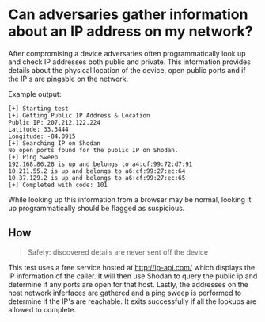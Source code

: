 # Can adversaries gather information about an IP address on my network?

After compromising a device adversaries often programmatically look up and check IP addresses both public and private. This information provides details about the physical location of the device, open public ports and if the IP's are pingable on the network.

Example output: 
```
[+] Starting test
[+] Getting Public IP Address & Location
Public IP: 207.212.122.224
Latitude: 33.3444
Longitude: -84.0915
[+] Searching IP on Shodan
No open ports found for the public IP on Shodan.
[+] Ping Sweep
192.168.86.28 is up and belongs to a4:cf:99:72:d7:91
10.211.55.2 is up and belongs to a6:cf:99:27:ec:64
10.37.129.2 is up and belongs to a6:cf:99:27:ec:65
[+] Completed with code: 101 
```

While looking up this information from a browser may be normal, looking it up programmatically should be flagged as suspicious.

## How

> Safety: discovered details are never sent off the device

This test uses a free service hosted at http://ip-api.com/ which displays the IP information of the caller. It will then use Shodan to query the public ip and determine if any ports are open for that host. Lastly, the addresses on the host network inferfaces are gathered and a ping sweep is performed to determine if the IP's are reachable. It exits successfully if all the lookups are allowed to complete.
